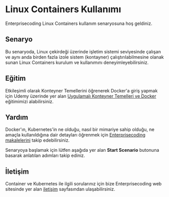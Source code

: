 
# Linux Containers Kullanımı

Enterprisecoding Linux Containers kullanım senaryosuna hoş geldiniz.

## Senaryo

Bu senaryoda, Linux çekirdeği üzerinde işletim sistemi seviyesinde çalışan ve aynı anda birden fazla izole sistem (kontayner) çalıştırılabilmesine olanak sunan Linux Containers kurulum ve kullanımını deneyimleyebilirsiniz.

## Eğitim

Etkileşimli olarak Konteyner Temellerini öğrenerek Docker'a giriş yapmak için Udemy üzerinde yer alan [Uygulamalı Konteyner Temelleri ve Docker](https://www.udemy.com/course/uygulamali-konteyner-temelleri-ve-docker/) eğitimimizi alabilirsiniz.

## Yardım

Docker'ın, Kubernetes'in ne olduğu, nasıl bir mimariye sahip olduğu, ne amaçla kullanıldığına dair detayları öğrenmek için [Enterprisecoding makalelerini](http://www.enterprisecoding.com) takip edebilirsiniz.

Senaryoya başlamak için lütfen aşağıda yer alan **Start Scenario** butonuna basarak anlatılan adımları takip ediniz.

## İletişim

Container ve Kubernetes ile ilgili sorularınız için bize Enterprisecoding web sitesinde yer alan [iletişim](https://enterprisecoding.com/iletisim/) sayfasından ulaşabilirsiniz.
